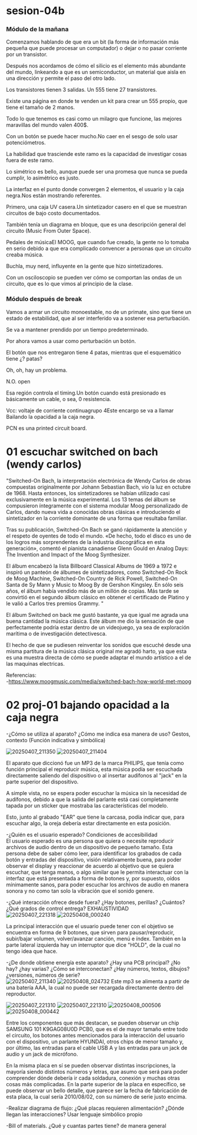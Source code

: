 # sesion-04b
### Módulo de la mañana

Comenzamos hablando de que era un bit (la forma de información más pequeña que puede procesar un computador) o dejar o no pasar corriente por un transistor.

Después nos acordamos de cómo el silicio es el elemento más abundante del mundo, linkeando a que es un semiconductor, un material que aisla en una dirección y permite el paso del otro lado.

Los transistores tienen 3 salidas.
Un 555 tiene 27 transistores.

Existe una página en donde te venden un kit para crear un 555 propio, que tiene el tamaño de 2 manos.

Todo lo que tenemos es casi como un milagro que funcione, las mejores maravillas del mundo valen 400$.

Con un botón se puede hacer mucho.No caer en el sesgo de solo usar potenciómetros.

La habilidad que trasciende este ramo es la capacidad de investigar cosas fuera de este ramo.

Lo simétrico es bello, aunque puede ser una promesa que nunca se pueda cumplir, lo asimétrico es justo.

La interfaz en el punto donde convergen 2 elementos, el usuario y la caja negra.Nos están mostrando referentes.

Primero, una caja UV casera.Un sintetizador casero en el que se muestran circuitos de bajo costo documentados.

También tenía un diagrama en bloque, que es una descripción general del circuito (Music From Outer Space).

Pedales de músicaEl MOOG, que cuando fue creado, la gente no lo tomaba en serio debido a que era complicado convencer a personas que un circuito creaba música.

Buchla, muy nerd, influyente en la gente que hizo sintetizadores.

Con un osciloscopio se pueden ver cómo se comportan las ondas de un circuito, que es lo que vimos al principio de la clase.

### Módulo después de break

Vamos a armar un circuito monoestable, no de un primate, sino que tiene un estado de estabilidad, que al ser interferido va a sostener esa perturbación.

Se va a mantener prendido por un tiempo predeterminado.

Por ahora vamos a usar como perturbación un botón.

El botón que nos entregaron tiene 4 patas, mientras que el esquemático tiene ¿? patas?

Oh, oh, hay un problema.

N.O. open

Esa región controla el timing.Un botón cuando está presionado es básicamente un cable, o sea, 0 resistencia.

Vcc: voltaje de corriente continuagrupo 4Este encargo se va a llamar Bailando la opacidad a la caja negra.

PCN es una printed circuit board.


# 01 escuchar switched on bach (wendy carlos)

"Switched-On Bach, la interpretación electrónica de Wendy Carlos de obras compuestas originalmente por Johann Sebastian Bach, vio la luz en octubre de 1968. Hasta entonces, los sintetizadores se habían utilizado casi exclusivamente en la música experimental. Los 13 temas del álbum se compusieron íntegramente con el sistema modular Moog personalizado de Carlos, dando nueva vida a conocidas obras clásicas e introduciendo el sintetizador en la corriente dominante de una forma que resultaba familiar.

Tras su publicación, Switched-On Bach se ganó rápidamente la atención y el respeto de oyentes de todo el mundo. «De hecho, todo el disco es uno de los logros más sorprendentes de la industria discográfica en esta generación», comentó el pianista canadiense Glenn Gould en Analog Days: The Invention and Impact of the Moog Synthesizer. 

El álbum encabezó la lista Billboard Classical Albums de 1969 a 1972 e inspiró un panteón de álbumes de sintetizadores, como Switched-On Rock de Moog Machine, Switched-On Country de Rick Powell, Switched-On Santa de Sy Mann y Music to Moog By de Gershon Kingsley. En sólo seis años, el álbum había vendido más de un millón de copias. Más tarde se convirtió en el segundo álbum clásico en obtener el certificado de Platino y le valió a Carlos tres premios Grammy. "


El álbum Switched on back me gustó bastante, ya que igual me agrada una buena cantidad la música clásica. Este álbum me dio la sensación de que perfectamente podría estar dentro de un videojuego, ya sea de exploración marítima o de investigación detectivesca.

El hecho de que se pudiesen reinventar los sonidos que escuché desde una misma partitura de la música clásica original me agradó harto, ya que esta es una muestra directa de cómo se puede adaptar el mundo artístico a el de las maquinas electricas. 


Referencias:  
-https://www.moogmusic.com/media/switched-bach-how-world-met-moog


# 02 proj-01 bajando opacidad a la caja negra  
-¿Cómo se utiliza al aparato? ¿Cómo me indica esa manera de uso? Gestos, contexto (Función indicativa y simbólica)  

![20250407_211350](https://github.com/user-attachments/assets/19b4b71a-1838-4217-9988-a543954d2f23)
![20250407_211404](https://github.com/user-attachments/assets/2af1c376-c7a4-4eed-86eb-e034233c33f8)

El aparato que diccionó fue un MP3 de la marca PHILIPS, que tenía como función principal el reproducir música, esta música podía ser escuchada directamente saliendo del dispositivo o al insertar audífonos al "jack" en la parte superior del dispositivo.

A simple vista, no se espera poder escuchar la música sin la necesidad de audífonos, debido a que la salida del parlante está casi completamente tapada por un sticker que mostraba las características del modelo.

Esto, junto al grabado "EAR" que tiene la carcasa, podía indicar que, para escuchar algo, la oreja debería estar directamente en esta posición.


-¿Quién es el usuario esperado? Condiciones de accesibilidad  
El usuario esperado es una persona que quiera o necesite reproducir archivos de audio dentro de un dispositivo de pequeño tamaño. Esta persona debe de saber cómo leer, para identificar los grabados de cada botón y entradas del dispositivo, visión relativamente buena, para poder observar el display y reaccionar de acuerdo al objetivo que se quiera escuchar, que tenga manos, o algo similar que le permita interactuar con la interfaz que está presentada a forma de botones y, por supuesto, oídos mínimamente sanos, para poder escuchar los archivos de audio en manera sonora y no como tan solo la vibración que el sonido genere.


-¿Qué interacción ofrece desde fuera? ¿Hay botones, perillas? ¿Cuántos? ¿Qué grados de control entrega? EXHAUSTIVIDAD  
![20250407_221318](https://github.com/user-attachments/assets/73701a46-0f8b-43c5-83ae-7f61baa90e01)
![20250408_000240](https://github.com/user-attachments/assets/7a26b9c3-d7fb-464f-be09-cca540c00591)

La principal interacción que el usuario puede tener con el objetivo se encuentra en forma de 9 botones, que sirven para pausar/reproducir, subir/bajar volumen, volver/avanzar canción, menú e índex.
También en la parte lateral izquierda hay un interruptor que dice "HOLD", de la cual no tengo idea que hace.

-¿De donde obtiene energía este aparato? ¿Hay una PCB principal? ¿No hay? ¿hay varias? ¿Cómo se interconectan? ¿Hay números, textos, dibujos? ¿versiones, números de serie?  
![20250407_211340](https://github.com/user-attachments/assets/18bcdb40-4d46-4c99-a8fa-4b7951f969de)
![20250408_024732](https://github.com/user-attachments/assets/8cf5f327-1347-44e7-b371-868f8bc0d731)
Este mp3 se alimenta a partir de una batería AAA, la cual no puede ser recargada directamente dentro del reproductor.  

![20250407_221310](https://github.com/user-attachments/assets/ca6841fd-47b2-4dc9-9414-b434466f987e)
![20250407_221310](https://github.com/user-attachments/assets/0933def9-6744-4a10-9485-f65ad79b4380)
![20250408_000506](https://github.com/user-attachments/assets/a36f21b7-e2a1-4579-bf2a-0a0c6daace3f)
![20250408_000442](https://github.com/user-attachments/assets/fea736ad-c2a9-41db-9a18-42e6a796529e)

Entre los componentes que más destacan, se pueden observar un chip SAMSUNG 101 K9GAG08U0D PCB0, que es el de mayor tamaño entre todo el circuito, los botones antes mencionados para la interacción del usuario con el dispositivo, un parlante HYUNDAI, otros chips de menor tamaño y, por último, las entradas para el cable USB A y las entradas para un jack de audio y un jack de micrófono.

En la misma placa en sí se pueden observar distintas inscripciones, la mayoría siendo distintos números y letras, que asumo que será para poder comprender dónde debería ir cada soldadura, conexión y muchas otras cosas más complicadas. En la parte superior de la placa en específico, se puede observar un bello detalle, que parece ser la fecha de fabricación de esta placa, la cual sería 2010/08/02, con su número de serie justo encima.




-Realizar diagrama de flujo: ¿Qué placas requieren alimentación? ¿Dónde llegan las interacciones? Usar lenguaje simbólico propio  

-Bill of materials. ¿Qué y cuantas partes tiene? de manera general
